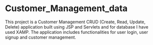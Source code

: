 # Customer_Management_data
This project is a Customer Management CRUD (Create, Read, Update, Delete) application built using JSP and Servlets and for database I have used XAMP. The application includes functionalities for user login, user signup and customer management.
